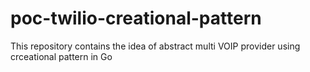 # poc-twilio-creational-pattern

This repository contains the idea of abstract multi VOIP provider using crceational pattern in Go
